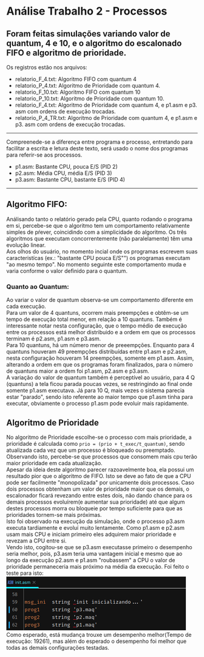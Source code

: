 # Análise Trabalho 2 - Processos

Foram feitas simulações variando valor de quantum, 4 e 10, e o algoritmo do 
escalonado FIFO e algoritmo de prioridade.
--- 
Os registros estão nos arquivos:  
- relatorio_F_4.txt: Algoritmo FIFO com quantum 4
- relatorio_P_4.txt: Algoritmo de Prioridade com quantum 4. 
- relatorio_F_10.txt: Algoritmo FIFO com quantum 10
- relatorio_P_10.txt: Algoritmo de Prioridade com quantum 10.
- relatorio_F_4.txt: Algoritmo de Prioridade com quantum 4, e p1.asm e p3.
  asm com ordens de execução trocadas.
- relatorio_P_4_TR.txt: Algoritmo de Prioridade com quantum 4, e p1.asm e p3.
  asm com ordens de execução trocadas.

---
Compreenede-se a diferença entre programa e processo, entretando para 
facilitar a escrita e letura deste texto, será usado o nome dos programas 
para referir-se aos processos.
- p1.asm: Bastante CPU, pouca E/S (PID 2)
- p2.asm: Média CPU, média E/S (PID 3)
- p3.asm: Bastante CPU, bastante E/S (PID 4)

---
## Algoritmo FIFO:
Análisando tanto o relatório gerado pela CPU, quanto rodando o programa em 
si, percebe-se que o algoritmo tem um comportamento relativamente simples de 
pŕever, coincidindo com a simplicidade do algoritmo. Os três algoritmos que 
executam concorrentemente (não paralelamente) têm uma evolução linear.   
Aos 
olhos do usuário, no momento incial onde os programas escrevem suas 
caracteristícas (ex.: "bastante CPU pouca E/S"") os programas executam "ao 
mesmo tempo". No momento seguinte este comportamento muda e varia conforme o 
valor definido para o quantum.

### Quanto ao Quantum:
Ao variar o valor de quantum observa-se um comportamento diferente em cada 
execução.  
Para um valor de 4 quantuns, ocorrem mais preempções e obtêm-se um 
tempo de execução total menor, em relação a 10 quantuns. Também é 
interessante notar nesta configuração, que o tempo médio de execução entre 
os processos está melhor distribuido e a ordem em que os processos terminam 
é p2.asm, p1.asm e p3.asm.  
Para 10 quantuns, há um número menor de preeempções. Enquanto para 4 
quantuns houveram 49 preempções distribuídas entre p1.asm e p2.asm, nesta 
configuração houveram 14 preempções, somente em p1.asm. Assim, alterando a 
ordem em que os programas foram finalizados, para o número de quantuns maior 
a ordem foi p1.asm, p2.asm e p3.asm.  
A variação do valor de quantum também é perceptível ao usuário, para 4 Q
(quantuns) a tela ficou parada poucas vezes, se restringindo ao  final onde somente p1.asm executava.
Já para 10 Q, mais vezes o sistema parecia estar "parado", sendo isto 
referente ao maior tempo que p1.asm tinha para executar, obviamente o 
processo p1.asm pode evoluir mais rapidamente.


## Algoritmo de Prioridade 
No algoritmo de Prioridade escolhe-se o processo com mais prioridade, a 
prioridade é calculada como `prio = (prio + t_exec/t_quantum)`, sendo 
atualizada cada vez que um processo é bloqueado ou preemptado. Observando 
isto, percebe-se que processos que consomem mais cpu terão maior prioridade 
em cada atualização.  
Apesar da ideia deste algoritmo parecer razoavelmente boa, ela possui um 
resultado pior que o algoritmo de FIFO. Isto se deve ao fato de que a CPU 
pode ser facilmente "monopolizada" por unicamente dois processos. Caso dois 
processos obtenham um valor de prioridade maior que os demais, o escalonador 
ficará revezando entre estes dois, não dando chance para os demais 
processos evoluírem(e aumentar sua prioridade) até que algum destes 
processos morra ou bloqueie por tempo suficiente para que as prioridades 
tornem-se mais próximas.  
Isto foi observado na execução da simulação, onde o processo p3.asm executa 
tardiamente e evoluí muito lentamente. Como p1.asm e p2.asm usam mais CPU e 
iniciam primeiro 
eles adquirem maior prioridade e revezam a CPU entre si.  
Vendo isto, cogitou-se que se p3.asm executasse primeiro o desempenho seria 
melhor, pois, p3.asm teria uma vantagem inicial e mesmo que ao longo da 
execução p2.asm e p1.asm "roubassem" a CPU o valor de prioridade 
permaneceria mais próximo na média da execução. Foi feito o teste para isto:  
![img.png](img.png)  
Como esperado, está mudança trouxe um desempenho melhor(Tempo de execução: 
19261), mas além do esperado o desempenho foi melhor que todas as demais 
configurações testadas.
